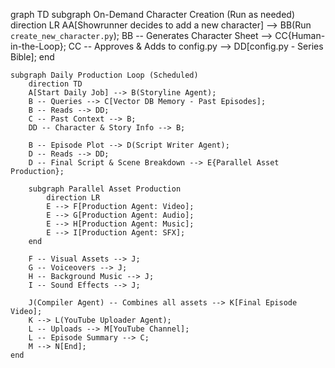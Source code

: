 
graph TD
    subgraph On-Demand Character Creation (Run as needed)
        direction LR
        AA[Showrunner decides to add a new character] --> BB(Run `create_new_character.py`);
        BB -- Generates Character Sheet --> CC{Human-in-the-Loop};
        CC -- Approves & Adds to config.py --> DD[config.py - Series Bible];
    end

    subgraph Daily Production Loop (Scheduled)
        direction TD
        A[Start Daily Job] --> B(Storyline Agent);
        B -- Queries --> C[Vector DB Memory - Past Episodes];
        B -- Reads --> DD;
        C -- Past Context --> B;
        DD -- Character & Story Info --> B;
        
        B -- Episode Plot --> D(Script Writer Agent);
        D -- Reads --> DD;
        D -- Final Script & Scene Breakdown --> E{Parallel Asset Production};

        subgraph Parallel Asset Production
            direction LR
            E --> F[Production Agent: Video];
            E --> G[Production Agent: Audio];
            E --> H[Production Agent: Music];
            E --> I[Production Agent: SFX];
        end

        F -- Visual Assets --> J;
        G -- Voiceovers --> J;
        H -- Background Music --> J;
        I -- Sound Effects --> J;
        
        J(Compiler Agent) -- Combines all assets --> K[Final Episode Video];
        K --> L(YouTube Uploader Agent);
        L -- Uploads --> M[YouTube Channel];
        L -- Episode Summary --> C;
        M --> N[End];
    end
